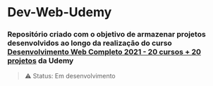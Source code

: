 # Dev-Web-Udemy
### Repositório criado com o objetivo de armazenar projetos desenvolvidos ao longo da realização do curso [Desenvolvimento Web Completo 2021 - 20 cursos + 20 projetos](https://www.udemy.com/course/web-completo/) da Udemy
>⚠️ Status: Em desenvolvimento
